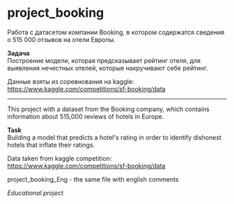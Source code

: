 # project_booking

Работа с датасетом компании Booking,  в котором содержатся сведения о 515 000 отзывов на отели Европы.

**Задача**<br>
Построение модели, которая предсказывает рейтинг отеля, для выявления нечестных отелей, которые накручивают себе рейтинг.

Данные взяты из соревнования на kaggle:<br>
https://www.kaggle.com/competitions/sf-booking/data

--------------   

This project with a dataset from the Booking company, which contains information about 515,000 reviews of hotels in Europe.  

**Task**<br>
Building a model that predicts a hotel's rating in order to identify dishonest hotels that inflate their ratings.  

Data taken from kaggle competition:  
https://www.kaggle.com/competitions/sf-booking/data  

project_booking_Eng - the same file with english comments  

*Educational project*
